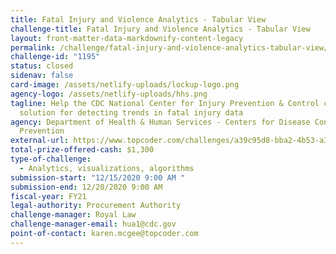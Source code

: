```yaml
---
title: Fatal Injury and Violence Analytics - Tabular View
challenge-title: Fatal Injury and Violence Analytics - Tabular View
layout: front-matter-data-markdownify-content-legacy
permalink: /challenge/fatal-injury-and-violence-analytics-tabular-view/
challenge-id: "1195"
status: closed
sidenav: false
card-image: /assets/netlify-uploads/lockup-logo.png
agency-logo: /assets/netlify-uploads/hhs.png
tagline: Help the CDC National Center for Injury Prevention & Control create a
  solution for detecting trends in fatal injury data
agency: Department of Health & Human Services - Centers for Disease Control &
  Prevention
external-url: https://www.topcoder.com/challenges/a39c95d8-bba2-4b53-a312-c8914e4cc04c
total-prize-offered-cash: $1,300
type-of-challenge:
  - Analytics, visualizations, algorithms
submission-start: "12/15/2020 9:00 AM "
submission-end: 12/20/2020 9:00 AM
fiscal-year: FY21
legal-authority: Procurement Authority
challenge-manager: Royal Law
challenge-manager-email: hua1@cdc.gov
point-of-contact: karen.mcgee@topcoder.com
---
```

